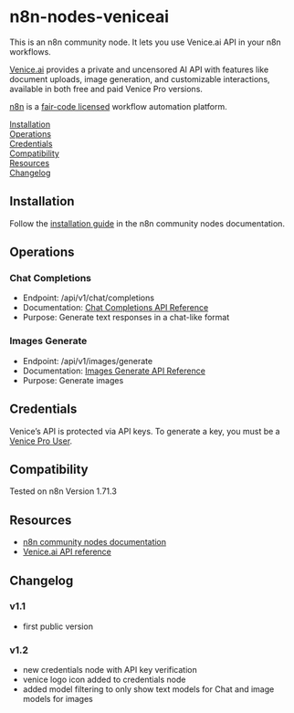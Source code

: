 # n8n-nodes-veniceai

This is an n8n community node. It lets you use Venice.ai API in your n8n workflows.

[Venice.ai](https://venice.ai) provides a private and uncensored AI API with features like document uploads, image generation, and customizable interactions, available in both free and paid Venice Pro versions.

[n8n](https://n8n.io/) is a [fair-code licensed](https://docs.n8n.io/reference/license/) workflow automation platform.

[Installation](#installation)  
[Operations](#operations)  
[Credentials](#credentials)  <!-- delete if no auth needed -->  
[Compatibility](#compatibility)  
[Resources](#resources)  
[Changelog](#changelog)  
 

## Installation

Follow the [installation guide](https://docs.n8n.io/integrations/community-nodes/installation/) in the n8n community nodes documentation.

## Operations

### Chat Completions

- Endpoint: /api/v1/chat/completions
- Documentation: [Chat Completions API Reference](https://docs.venice.ai/api-reference/endpoint/chat/completions)
- Purpose: Generate text responses in a chat-like format

### Images Generate

- Endpoint: /api/v1/images/generate
- Documentation: [Images Generate API Reference](https://docs.venice.ai/api-reference/endpoint/image/generate)
- Purpose: Generate images



## Credentials

Venice’s API is protected via API keys. To generate a key, you must be a [Venice Pro User](https://venice.ai/pricing).


## Compatibility

Tested on n8n Version 1.71.3

## Resources

* [n8n community nodes documentation](https://docs.n8n.io/integrations/community-nodes/)
* [Venice.ai API reference](https://docs.venice.ai/api-reference/api-spec)

## Changelog

### v1.1
- first public version

### v1.2
- new credentials node with API key verification
- venice logo icon added to credentials node
- added model filtering to only show text models for Chat and image models for images
